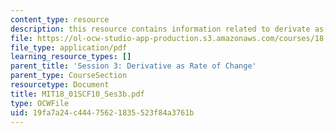 ```yaml
---
content_type: resource
description: this resource contains information related to derivate as a rate of change.
file: https://ol-ocw-studio-app-production.s3.amazonaws.com/courses/18-01sc-single-variable-calculus-fall-2010/19fa7a24c44475621835523f84a3761b_MIT18_01SCF10_Ses3b.pdf
file_type: application/pdf
learning_resource_types: []
parent_title: 'Session 3: Derivative as Rate of Change'
parent_type: CourseSection
resourcetype: Document
title: MIT18_01SCF10_Ses3b.pdf
type: OCWFile
uid: 19fa7a24-c444-7562-1835-523f84a3761b
---
```

